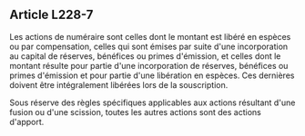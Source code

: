 Article L228-7
----
Les actions de numéraire sont celles dont le montant est libéré en espèces ou
par compensation, celles qui sont émises par suite d'une incorporation au
capital de réserves, bénéfices ou primes d'émission, et celles dont le montant
résulte pour partie d'une incorporation de réserves, bénéfices ou primes
d'émission et pour partie d'une libération en espèces. Ces dernières doivent
être intégralement libérées lors de la souscription.

Sous réserve des règles spécifiques applicables aux actions résultant d'une
fusion ou d'une scission, toutes les autres actions sont des actions d'apport.
